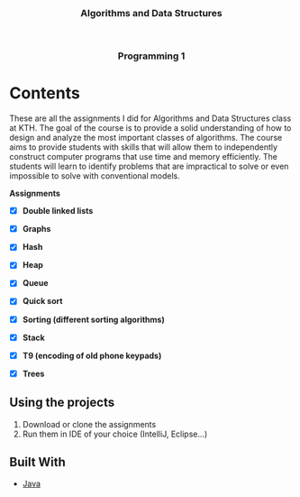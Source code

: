 
<!-- TITLE -->
<br />
<div align="center">
  <h3 align="center">Algorithms and Data Structures</h3>
</div>


<!-- TITLE -->
<br />
<div align="center">
  <h3 align="center">Programming 1</h3>
</div>

<!-- GETTING STARTED -->
# Contents
These are all the assignments I did for Algorithms and Data Structures class at KTH.
The goal of the course is to provide a solid understanding of how to design and analyze the most important classes of algorithms. The course aims to provide students with skills that will allow them to independently construct computer programs that use time and memory efficiently. The students will learn to identify problems that are impractical to solve or even impossible to solve with conventional models.

__Assignments__
- [x] **Double linked lists**
- [x] **Graphs** 
- [x] **Hash**
- [x] **Heap**
- [x] **Queue**
- [x] **Quick sort**
- [x] **Sorting (different sorting algorithms)**
- [x] **Stack**
- [x] **T9 (encoding of old phone keypads)**
- [x] **Trees**


## Using the projects

1. Download or clone the assignments
2. Run them in IDE of your choice (IntelliJ, Eclipse...)


## Built With

* [Java](https://www.java.com/en/) 









